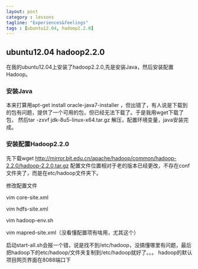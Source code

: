 ```yaml
---
layout: post
category : lessons
tagline: "Experiences&feelings"
tags : [ubuntu12.04, hadoop2.2.0]
---
```



## ubuntu12.04 hadoop2.2.0
在我的ubuntu12.04上安装了hadoop2.2.0,先是安装Java，然后安装配置Hadoop。

### 安装Java
本来打算用apt-get install oracle-java7-installer ，但出错了，有人说是下载到的包有问题，提供了一个可用的包，但已经无法下载了。于是我用wget下载了包，
然后tar -zxvf jdk-8u5-linux-x64.tar.gz 解压，配置环境变量，java安装完成。

### 安装配置Hadoop2.2.0
先下载wget http://mirror.bit.edu.cn/apache/hadoop/common/hadoop-2.2.0/hadoop-2.2.0.tar.gz
配置文件位置相对于老的版本已经更改，不存在conf文件夹了，而是在etc/hadoop文件夹下。

修改配置文件

vim core-site.xml

vim hdfs-site.xml

vim hadoop-env.sh

vim mapred-site.xml（没看懂配置项有啥用，尤其这个）

启动start-all.sh会报一个错，说是找不到/etc/hadoop，没搞懂哪里有问题，最后把hadoop下的etc/hadoop/文件夹复制到/etc/hadoop就好了。。。
hadoop的默认项目网页界面在8088端口下
